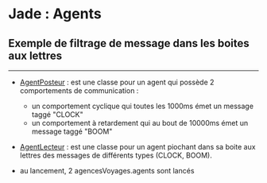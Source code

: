 # Jade : Agents 

## Exemple de filtrage de message dans les boites aux lettres

---

- [AgentPosteur](https://github.com/EmmanuelADAM/jade/blob/master/ticTac/AgentPosteur.java) : est une classe  pour un agent qui possède 2 comportements de communication : 
  - un comportement cyclique qui toutes les 1000ms émet un message taggé "CLOCK"
  - un comportement à retardement qui au bout de 10000ms émet un message taggé "BOOM"
- [AgentLecteur](https://github.com/EmmanuelADAM/jade/blob/master/ticTac/AgentLecteur.java) : est une classe pour un agent piochant dans sa boite aux lettres des messages de différents types (CLOCK, BOOM).

- au lancement, 2 agencesVoyages.agents sont lancés
